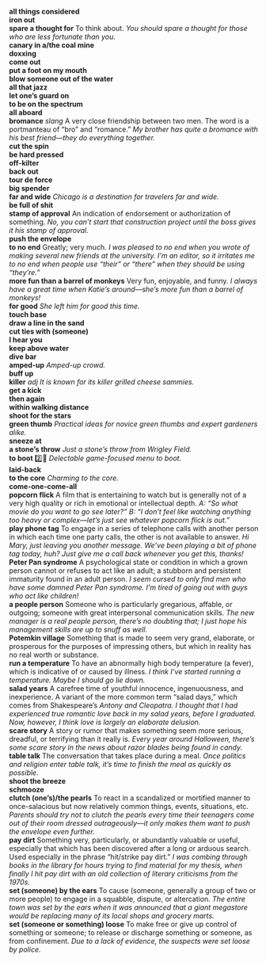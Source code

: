 __all things considered__  
__iron out__  
__spare a thought for__ To think about. _You should spare a thought for those who are less fortunate than you._  
__canary in a/the coal mine__  
__doxxing__  
__come out__  
__put a foot on my mouth__  
__blow someone out of the water__  
__all that jazz__  
__let one’s guard on__  
__to be on the spectrum__  
__all aboard__  
__bromance__ _slang_ A very close friendship between two men. The word is a portmanteau of “bro” and “romance.” _My brother has quite a bromance with his best friend—they do everything together._  
__cut the spin__  
__be hard pressed__  
__off-kilter__  
__back out__  
__tour de force__  
__big spender__  
__far and wide__ _Chicago is a destination for travelers far and wide._  
__be full of shit__  
__stamp of approval__ An indication of endorsement or authorization of something. _No, you can’t start that construction project until the boss gives it his stamp of approval._  
__push the envelope__  
__to no end__ Greatly; very much. _I was pleased to no end when you wrote of making several new friends at the university._ _I’m an editor, so it irritates me to no end when people use “their” or “there” when they should be using “they’re.”_  
__more fun than a barrel of monkeys__ Very fun, enjoyable, and funny. _I always have a great time when Katie’s around—she’s more fun than a barrel of monkeys!_  
__for good__ _She left him for good this time._  
__touch base__  
__draw a line in the sand__  
__cut ties with (someone)__  
__I hear you__  
__keep above water__  
__dive bar__  
__amped-up__ _Amped-up crowd._  
__buff up__  
__killer__ _adj_ _It is known for its killer grilled cheese sammies._  
__get a kick__  
__then again__  
__within walking distance__  
__shoot for the stars__  
__green thumb__ _Practical ideas for novice green thumbs and expert gardeners alike._  
__sneeze at__  
__a stone’s throw__ _Just a stone’s throw from Wrigley Field._  
__to boot__ :two::hammer: _Delectable game-focused menu to boot._  
__laid-back__  
__to the core__ _Charming to the core._  
__come-one-come-all__  
__popcorn flick__ A film that is entertaining to watch but is generally not of a very high quality or rich in emotional or intellectual depth. _A: “So what movie do you want to go see later?” B: “I don’t feel like watching anything too heavy or complex—let’s just see whatever popcorn flick is out.”_  
__play phone tag__ To engage in a series of telephone calls with another person in which each time one party calls, the other is not available to answer. _Hi Mary, just leaving you another message. We’ve been playing a bit of phone tag today, huh? Just give me a call back whenever you get this, thanks!_  
__Peter Pan syndrome__ A psychological state or condition in which a grown person cannot or refuses to act like an adult; a stubborn and persistent immaturity found in an adult person. _I seem cursed to only find men who have some damned Peter Pan syndrome. I’m tired of going out with guys who act like children!_  
__a people person__ Someone who is particularly gregarious, affable, or outgoing; someone with great interpersonal communication skills. _The new manager is a real people person, there’s no doubting that; I just hope his management skills are up to snuff as well._  
__Potemkin village__ Something that is made to seem very grand, elaborate, or prosperous for the purposes of impressing others, but which in reality has no real worth or substance.  
__run a temperature__ To have an abnormally high body temperature (a fever), which is indicative of or caused by illness. _I think I’ve started running a temperature. Maybe I should go lie down._  
__salad years__ A carefree time of youthful innocence, ingenuousness, and inexperience. A variant of the more common term “salad days,” which comes from Shakespeare’s _Antony and Cleopatra._ _I thought that I had experienced true romantic love back in my salad years, before I graduated. Now, however, I think love is largely an elaborate delusion._  
__scare story__ A story or rumor that makes something seem more serious, dreadful, or terrifying than it really is. _Every year around Halloween, there’s some scare story in the news about razor blades being found in candy._  
__table talk__ The conversation that takes place during a meal. _Once politics and religion enter table talk, it’s time to finish the meal as quickly as possible._  
__shoot the breeze__  
__schmooze__  
__clutch (one’s)/the pearls__ To react in a scandalized or mortified manner to once-salacious but now relatively common things, events, situations, etc. _Parents should try not to clutch the pearls every time their teenagers come out of their room dressed outrageously—it only makes them want to push the envelope even further._  
__pay dirt__ Something very, particularly, or abundantly valuable or useful, especially that which has been discovered after a long or arduous search. Used especially in the phrase “hit/strike pay dirt.” _I was combing through books in the library for hours trying to find material for my thesis, when finally I hit pay dirt with an old collection of literary criticisms from the 1970s._  
__set (someone) by the ears__ To cause (someone, generally a group of two or more people) to engage in a squabble, dispute, or altercation. _The entire town was set by the ears when it was announced that a giant megastore would be replacing many of its local shops and grocery marts._  
__set (someone or something) loose__ To make free or give up control of something or someone; to release or discharge something or someone, as from confinement. _Due to a lack of evidence, the suspects were set loose by police._  
